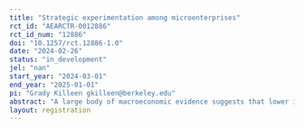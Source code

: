 ```yaml
---
title: "Strategic experimentation among microenterprises"
rct_id: "AEARCTR-0012886"
rct_id_num: "12886"
doi: "10.1257/rct.12886-1.0"
date: "2024-02-26"
status: "in_development"
jel: "nan"
start_year: "2024-03-01"
end_year: "2025-01-01"
pi: "Grady Killeen gkilleen@berkeley.edu"
abstract: "A large body of macroeconomic evidence suggests that lower innovation explains a lack of income convergence between poor and rich countries. But the microeconomic mechanisms through which poverty distorts innovation are not well understood. This study aims to test whether risk aversion and supply chain uncertainty reduce the experimentation of microenterprises below socially efficient levels. The study also pilots a secondary intervention aimed at understanding the role of non-excludability. I aim to test whether these frictions bind using a randomized controlled trial (RCT) in which small retailers are offered a stock of a new product which prior work suggests has unmet demand. I plan to randomize whether enterprises have the ability to return units of a first order or guaranteed access to a permanent supplier. I also plan to pilot exclusive access to stock of the product, but this is secondary because of natural expansion of the market. I will examine whether each intervention increases experimentation with the new product and whether the treatments induce higher permanent entry into the market, which would indicate that experimentation is inefficiently low absent the interventions. These treatments are designed to test a model of firm experimentation that generalizes to other microenterprises, and a set of secondary mechanism experiments may be completed later to rule out confounds. This study takes place in the context of a new motorcycle helmet, yielding large potential public health benefits from the research."
layout: registration
---
```


